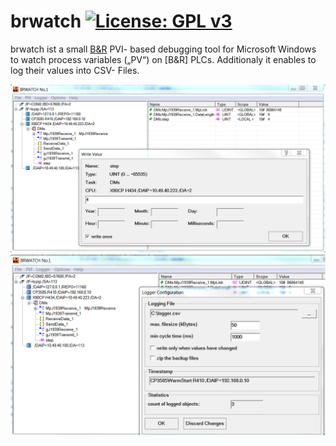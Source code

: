 # brwatch [![License: GPL v3](https://img.shields.io/badge/License-GPL%20v3-blue.svg)](https://www.gnu.org/licenses/gpl-3.0)

brwatch ist a small [B&amp;R](https://www.br-automation.com) PVI- based debugging tool for Microsoft Windows to watch process variables („PV“) on [B&amp;R] PLCs. 
Additionaly it enables to log their values into CSV- Files.

![Screenshot 1](https://github.com/hilch/brwatch/blob/master/screenshot1.PNG)
![Screenshot 2](https://github.com/hilch/brwatch/blob/master/screenshot2.PNG)